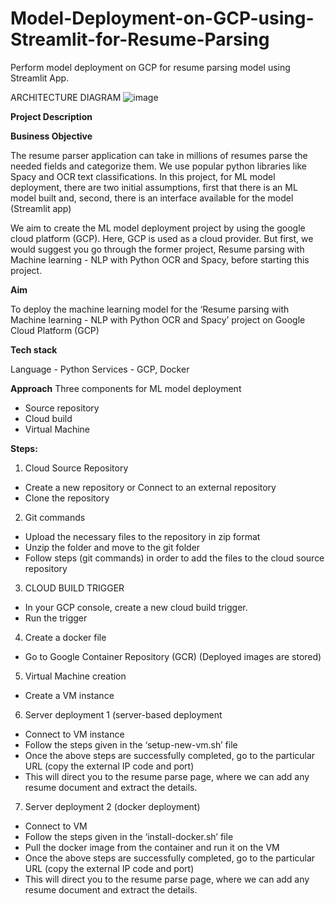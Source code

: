 # Model-Deployment-on-GCP-using-Streamlit-for-Resume-Parsing
Perform model deployment on GCP for resume parsing model using Streamlit App.

ARCHITECTURE DIAGRAM
![image](https://github.com/prerakchintalwar/Model-Deployment-on-GCP-using-Streamlit-for-Resume-Parsing/assets/54786504/b4d11f78-8833-4eda-b96e-33812defd8d4)


**Project Description**

**Business Objective**

The resume parser application can take in millions of resumes parse the needed fields and categorize them. We use popular python libraries like Spacy and OCR text classifications. In this project, for ML model deployment, there are two initial assumptions, first that there is an ML model built and, second, there is an interface available for the model (Streamlit app)

We aim to create the ML model deployment project by using the google cloud platform (GCP). Here, GCP is used as a cloud provider. But first, we would suggest you go through the former project, Resume parsing with Machine learning - NLP with Python OCR and Spacy, before starting this project.

 

**Aim**

To deploy the machine learning model for the ‘Resume parsing with Machine learning - NLP with Python OCR and Spacy’ project on Google Cloud Platform (GCP)

 

**Tech stack**

Language - Python
Services - GCP, Docker
 

**Approach**
Three components for ML model deployment

* Source repository
* Cloud build
* Virtual Machine
 

**Steps:**

1. Cloud Source Repository
* Create a new repository or Connect to an external repository
* Clone the repository
2. Git commands
* Upload the necessary files to the repository in zip format
* Unzip the folder and move to the git folder
* Follow steps (git commands) in order to add the files to the cloud source repository
3. CLOUD BUILD TRIGGER
* In your GCP console, create a new cloud build trigger.
* Run the trigger
4. Create a docker file
* Go to Google Container Repository (GCR) (Deployed images are stored)
5. Virtual Machine creation
* Create a VM instance
6. Server deployment 1 (server-based deployment
* Connect to VM instance
* Follow the steps given in the ‘setup-new-vm.sh’ file
* Once the above steps are successfully completed, go to the particular URL (copy the external IP code and port)
* This will direct you to the resume parse page, where we can add any resume document and extract the details.
7. Server deployment 2 (docker deployment)
* Connect to VM
* Follow the steps given in the ‘install-docker.sh’ file
* Pull the docker image from the container and run it on the VM
* Once the above steps are successfully completed, go to the particular URL (copy the external IP code and port)
* This will direct you to the resume parse page, where we can add any resume document and extract the details.
